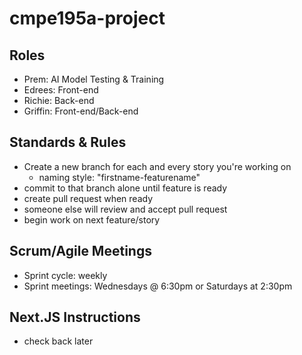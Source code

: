 # cmpe195a-project

## Roles
- Prem: AI Model Testing & Training
- Edrees: Front-end
- Richie: Back-end
- Griffin: Front-end/Back-end

## Standards & Rules

- Create a new branch for each and every story you're working on
  - naming style: "firstname-featurename"
- commit to that branch alone until feature is ready
- create pull request when ready
- someone else will review and accept pull request
- begin work on next feature/story

## Scrum/Agile Meetings

- Sprint cycle: weekly
- Sprint meetings: Wednesdays @ 6:30pm or Saturdays at 2:30pm

## Next.JS Instructions
- check back later
